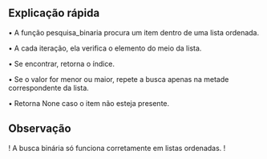 ## Explicação rápida

• A função pesquisa_binaria procura um item dentro de uma lista ordenada.

• A cada iteração, ela verifica o elemento do meio da lista.

• Se encontrar, retorna o índice.

• Se o valor for menor ou maior, repete a busca apenas na metade correspondente da lista.

• Retorna None caso o item não esteja presente.

## Observação
! A busca binária só funciona corretamente em listas ordenadas. !
